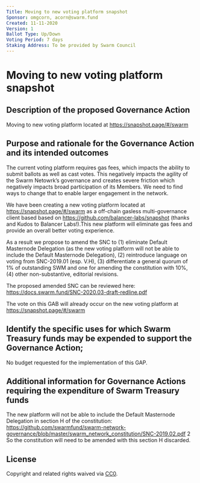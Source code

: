 ```yaml
---
Title: Moving to new voting platform snapshot
Sponsor: omgcorn, acorn@swarm.fund
Created: 11-11-2020
Version: 1
Ballot Type: Up/Down
Voting Period: 7 days
Staking Address: To be provided by Swarm Council
---
```


# Moving to new voting platform snapshot

## Description of the proposed Governance Action
Moving to new voting platform located at https://snapshot.page/#/swarm
## Purpose and rationale for the Governance Action and its intended outcomes
The current voting platform requires gas fees, which impacts the ability to submit ballots as well as cast votes. This negatively impacts the agility of the Swarm Netowrk’s governance and creates severe friction which negatively impacts broad participation of its Members. We need to find ways to change that to enable larger engagement in the network.

We have been creating a new voting platform located at https://snapshot.page/#/swarm as a off-chain gasless multi-governance client based based on https://github.com/balancer-labs/snapshot (thanks and Kudos to Balancer Labs!).This new platform will eliminate gas fees and provide an overall better voting experience. 

As a result we propose to amend the SNC to (1) eliminate Default Masternode Delegation (as the new voting platform will not be able to include the Default Masternode Delegation), (2) reintroduce language on voting from SNC-2019.01 (esp. V.H), (3) differentiate a general quorum of 1% of outstanding SWM and one for amending the constitution with 10%, (4) other non-substantive, editorial revisions.

The proposed amended SNC can be reviewed here:
https://docs.swarm.fund/SNC-2020.03-draft-redline.pdf 

The vote on this GAB will already occur on the new voting platform at https://snapshot.page/#/swarm

## Identify the specific uses for which Swarm Treasury funds may be expended to support the Governance Action;
No budget requested for the implementation of this GAP.

## Additional information for Governance Actions requiring the expenditure of Swarm Treasury funds
The new platform will not be able to include the Default Masternode Delegation in section H of the constitution: https://github.com/swarmfund/swarm-network-governance/blob/master/swarm_network_constitution/SNC-2019.02.pdf 2 So the constitution will need to be amended with this section H discarded.

## License
Copyright and related rights waived via [CC0](https://creativecommons.org/publicdomain/zero/1.0/).
